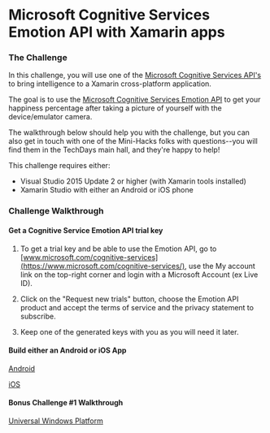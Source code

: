 # Microsoft Cognitive Services Emotion API with Xamarin apps

### The Challenge
In this challenge, you will use one of the [Microsoft Cognitive Services API's](https://www.microsoft.com/cognitive-services/) to bring intelligence to a Xamarin cross-platform application.

The goal is to use the [Microsoft Cognitive Services Emotion API](https://www.microsoft.com/cognitive-services/en-us/emotion-api) to get your happiness percentage after taking a picture of yourself with the device/emulator camera.

The walkthrough below should help you with the challenge, but you can also get in touch with one of the Mini-Hacks folks with questions--you will find them in the TechDays main hall, and they're happy to help!

This challenge requires either:

- Visual Studio 2015 Update 2 or higher (with Xamarin tools installed)
- Xamarin Studio with either an Android or iOS phone

### Challenge Walkthrough

#### Get a Cognitive Service Emotion API trial key
 
1. To get a trial key and be able to use the Emotion API, go to [www.microsoft.com/cognitive-services](https://www.microsoft.com/cognitive-services/), use the My account link on the top-right corner and login with a Microsoft Account (ex Live ID).

2. Click on the "Request new trials" button, choose the Emotion API product and accept the terms of service and the privacy statement to subscribe.

3. Keep one of the generated keys with you as you will need it later.

#### Build either an Android or iOS App

[Android](Android.md)

[iOS](iOS.md)

#### Bonus Challenge #1 Walkthrough

[Universal Windows Platform](UWP.md)
